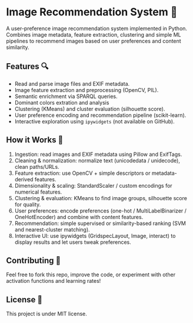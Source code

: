 # Image Recommendation System 📸

A user-preference image recommendation system implemented in Python.  
Combines image metadata, feature extraction, clustering and simple ML pipelines to recommend images based on user preferences and content similarity.

## Features 🔍
- Read and parse image files and EXIF metadata.
- Image feature extraction and preprocessing (OpenCV, PIL).
- Semantic enrichment via SPARQL queries.
- Dominant colors extration and analysis
- Clustering (KMeans) and cluster evaluation (silhouette score).
- User preference encoding and recommendation pipeline (scikit-learn).
- Interactive exploration using `ipywidgets` (not available on GitHub).

## How it Works 🧩
1. Ingestion: read images and EXIF metadata using Pillow and ExifTags.
2. Cleaning & normalization: normalize text (unicodedata / unidecode), clean paths/URLs.
3. Feature extraction: use OpenCV + simple descriptors or metadata-derived features.
4. Dimensionality & scaling: StandardScaler / custom encodings for numerical features.
5. Clustering & evaluation: KMeans to find image groups, silhouette score for quality.
6. User preferences: encode preferences (one-hot / MultiLabelBinarizer / OneHotEncoder) and combine with content features.
7. Recommendation: simple supervised or similarity-based ranking (SVM and nearest-cluster matching).
8. Interactive UI: use ipywidgets (GridspecLayout, Image, interact) to display results and let users tweak preferences.

## Contributing 🤝
Feel free to fork this repo, improve the code, or experiment with other activation functions and learning rates!

## License 📄
This project is under MIT license.
